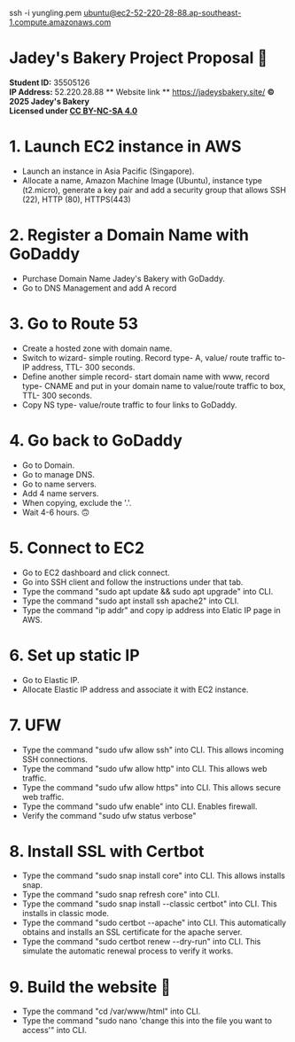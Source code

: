 ssh -i yungling.pem ubuntu@ec2-52-220-28-88.ap-southeast-1.compute.amazonaws.com

# Jadey's Bakery Project Proposal 🥖

**Student ID:** 35505126  
**IP Address:** 52.220.28.88
** Website link ** https://jadeysbakery.site/
**© 2025 Jadey's Bakery**   
**Licensed under [CC BY-NC-SA 4.0](https://creativecommons.org/licenses/by-nc-sa/4.0/)**  

# 1. Launch EC2 instance in AWS
- Launch an instance in Asia Pacific (Singapore).
- Allocate a name, Amazon Machine Image (Ubuntu), instance type (t2.micro), generate a key pair and add a security group that allows SSH (22), HTTP (80), HTTPS(443)

# 2. Register a Domain Name with GoDaddy
- Purchase Domain Name Jadey's Bakery with GoDaddy.
- Go to DNS Management and add A record

# 3. Go to Route 53
- Create a hosted zone with domain name.
- Switch to wizard- simple routing. Record type- A, value/ route traffic to- IP address, TTL- 300 seconds.
- Define another simple record- start domain name with www, record type- CNAME and put in your domain name to value/route traffic to box, TTL- 300 seconds.
- Copy NS type- value/route traffic to four links to GoDaddy.

# 4. Go back to GoDaddy
- Go to Domain.
- Go to manage DNS.
- Go to name servers.
- Add 4 name servers.
- When copying, exclude the '.'.
- Wait 4-6 hours. 🙃

# 5. Connect to EC2
- Go to EC2 dashboard and click connect.
- Go into SSH client and follow the instructions under that tab.
- Type the command "sudo apt update && sudo apt upgrade" into CLI.
- Type the command "sudo apt install ssh apache2" into CLI.
- Type the command "ip addr" and copy ip address into Elatic IP page in AWS.

# 6. Set up static IP
- Go to Elastic IP.
- Allocate Elastic IP address and associate it with EC2 instance.

# 7. UFW
- Type the command "sudo ufw allow ssh" into CLI. This allows incoming SSH connections.
- Type the command "sudo ufw allow http" into CLI. This allows web traffic.
- Type the command "sudo ufw allow https" into CLI. This allows secure web traffic.
- Type the command "sudo ufw enable" into CLI. Enables firewall.
- Verify the command "sudo ufw status verbose"

# 8. Install SSL with Certbot
- Type the command "sudo snap install core" into CLI. This allows installs snap.
- Type the command "sudo snap refresh core" into CLI. 
- Type the command "sudo snap install --classic certbot" into CLI. This installs in classic mode.
- Type the command "sudo certbot --apache" into CLI. This automatically obtains and installs an SSL certificate for the apache server.
- Type the command "sudo certbot renew --dry-run" into CLI. This simulate the automatic renewal process to verify it works.
 
# 9. Build the website 🥸
- Type the command "cd /var/www/html" into CLI.
- Type the command "sudo nano 'change this into the file you want to access'" into CLI.
